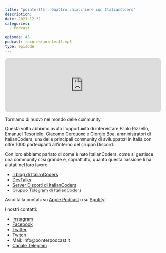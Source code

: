 ```yaml
---
title: "pointer[45]: Quattro chiacchiere con ItalianCoders"
description:
date: 2021-12-31
categories:
  - Podcast

episode: 45
podcast: records/pointer45.mp3
type: episode
---
```


<p><iframe src="https://embed.podcasts.apple.com/us/podcast/pointer-45-quattro-chiacchiere-con-italiancoders/id1465505870?i=1000515172882&amp;itsct=podcast_box&amp;itscg=30200&amp;theme=auto" sandbox="allow-forms allow-popups allow-same-origin allow-scripts allow-top-navigation-by-user-activation" allow="autoplay *; encrypted-media *;" style="width: 100%; max-width: 660px; overflow: hidden; border-top-left-radius: 10px; border-top-right-radius: 10px; border-bottom-right-radius: 10px; border-bottom-left-radius: 10px; background-color: transparent; background-position: initial initial; background-repeat: initial initial;" height="175px" frameborder="0"></iframe></p>

<!-- wp:paragraph -->
<p>Torniamo di nuovo nel mondo delle community. </p>
<!-- /wp:paragraph -->

<!-- wp:paragraph -->
<p>Questa volta abbiamo avuto l'opportunità di intervistare Paolo Rizzello, Emanuel Tesoriello, Giacomo Cerquone e Giorgio Boa, amministratori di ItalianCoders, una delle principali community di sviluppatori in Italia con oltre 1000 partecipanti all'interno del gruppo Discord.</p>
<!-- /wp:paragraph -->

<!-- wp:paragraph -->
<p>Con loro abbiamo parlato di come è nato ItalianCoders, come si gestisce una community così grande e, soprattutto, quanto questa passione li ha aiutati nel loro lavoro.</p>
<!-- /wp:paragraph -->

<!-- wp:list -->
<ul><li><a href="https://italiancoders.it/">Il blog di ItalianCoders</a></li><li><a href="https://www.youtube.com/c/ItalianCoders">DevTalks</a></li><li><a href="http://s.italiancoders.it/discord">Server Discord di ItalianCoders</a></li><li><a href="https://t.me/joinchat/WNyfAAPISDWeZHHj">Gruppo Telegram di ItalianCoders</a></li></ul>
<!-- /wp:list -->

<!-- wp:paragraph -->
<p>Ascolta la puntata su <a href="https://podcasts.apple.com/it/podcast/pointerpodcast/id1465505870">Apple Podcast</a> o su <a href="https://open.spotify.com/show/3XmDzcZv4rCIx1VpWrbrkh">Spotify</a>!</p>
<!-- /wp:paragraph -->

<!-- wp:paragraph -->
<p>I nostri contatti:</p>
<!-- /wp:paragraph -->

<!-- wp:list -->
<ul><li><a href="https://www.instagram.com/pointerpodcast/">Instagram</a></li><li><a href="https://www.facebook.com/pointerPodcast/">Facebook</a></li><li><a href="https://twitter.com/PointerPodcast">Twitter</a></li><li><a href="https://www.twitch.tv/pointerpodcast">Twitch</a></li><li>Mail: info@pointerpodcast.it</li><li><a href="https://t.me/PointerPodcast">Canale Telegram</a></li></ul>
<!-- /wp:list -->